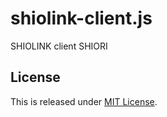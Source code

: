 # shiolink-client.js

SHIOLINK client SHIORI

## License

This is released under [MIT License](http://narazaka.net/license/MIT?2018).
